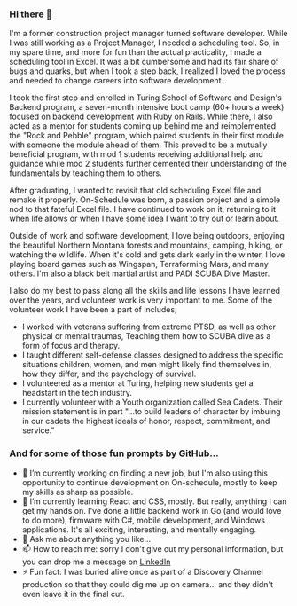 ### Hi there 👋

I'm a former construction project manager turned software developer. While I was still working as a Project Manager, I needed a scheduling tool. So, in my spare time, and more for fun than the actual practicality, I made a scheduling tool in Excel. It was a bit cumbersome and had its fair share of bugs and quarks, but when I took a step back, I realized I loved the process and needed to change careers into software development.

I took the first step and enrolled in Turing School of Software and Design's Backend program, a seven-month intensive boot camp (60+ hours a week) focused on backend development with Ruby on Rails. While there, I also acted as a mentor for students coming up behind me and reimplemented the "Rock and Pebble" program, which paired students in their first module with someone the module ahead of them. This proved to be a mutually beneficial program, with mod 1 students receiving additional help and guidance while mod 2 students further cemented their understanding of the fundamentals by teaching them to others.

After graduating, I wanted to revisit that old scheduling Excel file and remake it properly. On-Schedule was born, a passion project and a simple nod to that fateful Excel file. I have continued to work on it, returning to it when life allows or when I have some idea I want to try out or learn about.

Outside of work and software development, I love being outdoors, enjoying the beautiful Northern Montana forests and mountains, camping, hiking, or watching the wildlife. When it's cold and gets dark early in the winter, I love playing board games such as Wingspan, Terraforming Mars, and many others. I'm also a black belt martial artist and PADI SCUBA Dive Master.

I also do my best to pass along all the skills and life lessons I have learned over the years, and volunteer work is very important to me. Some of the volunteer work I have been a part of includes;
 - I worked with veterans suffering from extreme PTSD, as well as other physical or mental traumas, Teaching them how to SCUBA dive as a form of focus and therapy.
 - I taught different self-defense classes designed to address the specific situations children, women, and men might likely find themselves in, how they differ, and the psychology of survival.
 - I volunteered as a mentor at Turing, helping new students get a headstart in the tech industry.
 - I currently volunteer with a Youth organization called Sea Cadets. Their mission statement is in part "...to build leaders of character by imbuing in our cadets the highest ideals of honor, respect, commitment, and service."

### And for some of those fun prompts by GitHub...
- 🔭 I’m currently working on finding a new job, but I'm also using this opportunity to continue development on On-schedule, mostly to keep my skills as sharp as possible.
- 🌱 I’m currently learning React and CSS, mostly. But really, anything I can get my hands on. I've done a little backend work in Go (and would love to do more), firmware with C#, mobile development, and Windows applications. It's all exciting, interesting, and mentally engaging. 
- 💬 Ask me about anything you like...
- 📫 How to reach me: sorry I don't give out my personal information, but you can drop me a message on [LinkedIn](https://www.linkedin.com/in/douglas-welchons/)
- ⚡ Fun fact: I was buried alive once as part of a Discovery Channel production so that they could dig me up on camera... and they didn't even leave it in the final cut.

<!--
**DougWelchons/DougWelchons** is a ✨ _special_ ✨ repository because its `README.md` (this file) appears on your GitHub profile.

Here are some ideas to get you started:

- 🔭 I’m currently working on finding a new job, but I'm also using this opportunity to continue development on On-schedule, mostly to keep my skills as sharp as possible.
- 🌱 I’m currently learning React and CSS, mostly. But really, anything I can get my hands on. I've done a little backend work in Go (and would love to do more), firmware with C#, mobile development, and Windows applications. It's all exciting, interesting, and mentally engaging. 
- 💬 Ask me about anything you like...
- 📫 How to reach me: drop me a message on [LinkedIn](https://www.linkedin.com/in/douglas-welchons/) 
- 😄 Pronouns: ...
- ⚡ Fun fact: ...
-->
